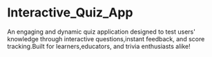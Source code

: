 # Interactive_Quiz_App
An engaging and dynamic quiz application designed to test users' knowledge through interactive questions,instant feedback, and score tracking.Built for learners,educators, and trivia enthusiasts alike!
